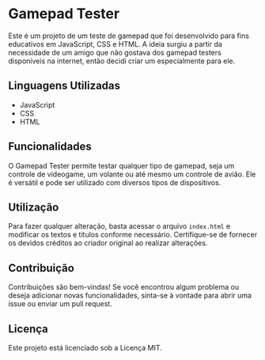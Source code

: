 # Gamepad Tester

Este é um projeto de um teste de gamepad que foi desenvolvido para fins educativos em JavaScript, CSS e HTML. A ideia surgiu a partir da necessidade de um amigo que não gostava dos gamepad testers disponíveis na internet, então decidi criar um especialmente para ele.

## Linguagens Utilizadas
- JavaScript
- CSS
- HTML

## Funcionalidades
O Gamepad Tester permite testar qualquer tipo de gamepad, seja um controle de videogame, um volante ou até mesmo um controle de avião. Ele é versátil e pode ser utilizado com diversos tipos de dispositivos.

## Utilização
Para fazer qualquer alteração, basta acessar o arquivo `index.html` e modificar os textos e títulos conforme necessário. Certifique-se de fornecer os devidos créditos ao criador original ao realizar alterações.

## Contribuição
Contribuições são bem-vindas! Se você encontrou algum problema ou deseja adicionar novas funcionalidades, sinta-se à vontade para abrir uma issue ou enviar um pull request.

## Licença
Este projeto está licenciado sob a Licença MIT.
